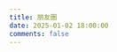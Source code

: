 ```yaml
---
title: 朋友圈
date: 2025-01-02 18:00:00
comments: false
---
```


<style>
  #cf-container {
    background: transparent !important;
  }
  .cf-article .cf-article-title:hover {
    color: #f4f4f4 !important;
  }
  .cf-img-avatar {
    opacity: .4 !important;
  }
  .cf-article-author:hover {
    background: var(--theme-color) !important;
  }
  #cf-more:hover {
    background: var(--theme-color) !important;
  }
  .cf-overshow p a:hover {
    color: #f4f4f4 !important;
  }
  .cf-article {
    transition: transform linear 0.3s;
  }
  .cf-article:hover {
    transform: scale(1.05);
    box-shadow: 0 5px 10px 8px #07111b29;
  }
  .cf-article {
    border-radius: 15px !important;
    border: 1px solid #a5a5a5ee !important;
  }
  ::selection {
  background: var(--theme-color) !important;
  color: #f4f4f4 !important;
  }
</style>

[//]: # ()
[//]: # (<div id="hexo-circle-of-friends-root"></div>)

[//]: # (<script>)

[//]: # (    let UserConfig = {)

[//]: # (        private_api_url: 'https://fcircle.fomal.cc/',)

[//]: # (        page_turning_number: 12,)

[//]: # (        error_img: '/assets/r1.jpg',)

[//]: # (        sort_rule: 'created')

[//]: # (    })

[//]: # (</script>)

[//]: # (<link rel="stylesheet" href="https://cdn1.tianli0.top/gh/zhheo/JS-Heo@master/mainColor/heoMainColor.css">)

[//]: # (<script type="text/javascript" src="https://cdn1.tianli0.top/gh/zhheo/JS-Heo@master/moments5/app.min.js"></script>)

[//]: # (<script type="text/javascript" src="https://cdn1.tianli0.top/gh/zhheo/JS-Heo@master/moments5/bundle.js"></script>)
